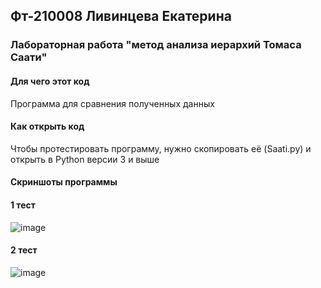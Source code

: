 ## Фт-210008 Ливинцева Екатерина
### Лабораторная работа "метод анализа иерархий Томаса Саати"
#### Для чего этот код
Программа для сравнения полученных данных
#### Как открыть код
Чтобы протестировать программу, нужно скопировать её (Saati.py) и открыть в Python версии 3 и выше
#### Скриншоты программы
#### 1 тест
![image](https://user-images.githubusercontent.com/113354368/196050181-c561c39a-799e-4eee-be29-fff78976d9f9.png)
#### 2 тест
![image](https://user-images.githubusercontent.com/113354368/196050196-9d35d525-3fad-4aa2-9ec4-b01b8236e53b.png)
